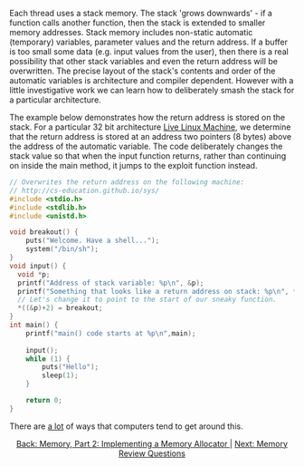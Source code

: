 Each thread uses a stack memory. The stack 'grows downwards' - if a function calls another function, then the stack is extended to smaller memory addresses.
Stack memory includes non-static automatic (temporary) variables, parameter values and the return address.
If a buffer is too small some data (e.g. input values from the user), then there is a real possibility that other stack variables and even the return address will be overwritten.
The precise layout of the stack's contents and order of the automatic variables is architecture and compiler dependent. However with a little investigative work we can learn how to deliberately smash the stack for a particular architecture.

The example below demonstrates how the return address is stored on the stack. For a particular 32 bit architecture [Live Linux Machine](http://cs-education.github.io/sys/), we determine that the return address is stored at an address two pointers (8 bytes) above the address of the automatic variable. The code deliberately changes the stack value so that when the input function returns, rather than continuing on inside the main method, it jumps to the exploit function instead.


````C
// Overwrites the return address on the following machine:
// http://cs-education.github.io/sys/
#include <stdio.h>
#include <stdlib.h>
#include <unistd.h>

void breakout() {
    puts("Welcome. Have a shell...");
    system("/bin/sh");
}
void input() {
  void *p;
  printf("Address of stack variable: %p\n", &p);
  printf("Something that looks like a return address on stack: %p\n", *((&p)+2));
  // Let's change it to point to the start of our sneaky function.
  *((&p)+2) = breakout;
}
int main() {
    printf("main() code starts at %p\n",main);
    
    input();
    while (1) {
        puts("Hello");
        sleep(1);
    }

    return 0;
}
````

There are [a lot](https://en.wikipedia.org/wiki/Stack_buffer_overflow) of ways that computers tend to get around this.

<div align="center">
<a href="https://github.com/bigalex95/modern-cpp-tutorial/blob/master/CProgramming/SystemProgramming.wiki/Memory%2C-Part-2%3A-Implementing-a-Memory-Allocator.md">
Back: Memory, Part 2: Implementing a Memory Allocator
</a> |
<a href="https://github.com/bigalex95/modern-cpp-tutorial/blob/master/CProgramming/SystemProgramming.wiki/Memory-Review-Questions.md">
Next: Memory Review Questions
</a>
</div>
